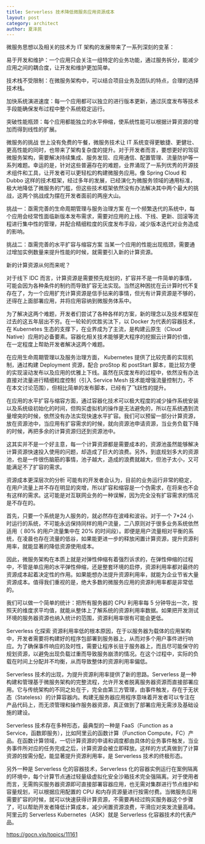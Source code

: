 ```yaml
---
title: Serverless 技术降低微服务应用资源成本
layout: post
category: architect
author: 夏泽民
---
```

微服务思想以及相关的技术为 IT 架构的发展带来了一系列深刻的变革：

易于开发和维护：一个应用只会关注一组特定的业务功能，通过服务拆分，能减少应用之间的耦合度，让开发和维护更加简单。

技术栈不受限制：在微服务架构中，可以结合项目业务及团队的特点，合理的选择技术栈。

加快系统演进速度：每一个应用都可以独立的进行版本更新，通过灰度发布等技术手段能确保发布过程中整个系统稳定运行。

突破性能瓶颈：每个应用都能独立的水平伸缩，使系统性能可以根据计算资源的增加而得到线性的扩展。

微服务的挑战
世上没有免费的午餐，微服务技术让 IT 系统变得更敏捷、更健壮、更高性能的同时，也带来了架构复杂度的提升。对于开发者而言，要想更好的驾驭微服务架构，需要解决持续集成、服务发现、应用通信、配置管理、流量防护等一系列难题。幸运的是，针对这些普遍存在的难题，业界涌现了一系列优秀的开源技术组件和工具，让开发者可以更轻松的构建微服务应用。像 Spring Cloud 和 Dubbo 这样的技术框架，经过多年的发展，已经演化为微服务领域的通用标准，极大地降低了微服务的门槛，但这些技术框架依然没有办法解决其中两个最大的挑战，这两个挑战成为摆在开发者面前的两座大山。

挑战一：亟需完善的生命周期管理与服务治理方案
在一个频繁迭代的系统中，每个应用会经常性面临新版本发布需求，需要对应用的上线、下线、更新、回滚等流程进行集中性的管理，并配合精细粒度的灰度发布手段，减少版本迭代对业务造成的影响。
<!-- more -->
挑战二：亟需完善的水平扩容与缩容方案
当某一个应用的性能出现瓶颈，需要通过增加实例数量来提升性能的时候，就需要引入新的计算资源。

新的计算资源从何而来呢？

对于线下 IDC 而言，计算资源是需要预先规划的，扩容并不是一件简单的事情，可能会因为各种条件的制约而导致扩容无法实现。当然这种困扰在云计算时代不复存在了，为一个应用扩充计算资源是信手拈来的事情，但光有计算资源是不够的，还得在上面部署应用，并将应用容纳到微服务体系中。

为了解决这两个难题，开发者们尝试了各种各样的方案，新的理念以及技术框架在过去的这五年层出不穷。在一轮轮的优胜劣汰下，以 Docker 为代表的容器技术，在 Kubernetes 生态的支撑下，在业界成为了主流，是构建云原生（Cloud Native）应用的必备要素。容器化相关技术能够更大程序的挖掘云计算的价值，在一定程度上帮助开发者解决这两个难题。

在应用生命周期管理以及服务治理方面， Kubernetes 提供了比较完善的实现机制，通过构建 Deployment 资源，配合 proStop 和 postStart 脚本，能比较方便的实现滚动发布以及应用的优雅上下线。虽然在灰度发布的过程中，依然没有办法直接对流量进行精细粒度控制（引入 Service Mesh 技术能增强流量控制力，不在本文讨论范围），但相比简单的发布脚本，已经有了飞跃性的提升。

在应用的水平扩容与缩容方面，通过容器化技术可以极大程度的减少操作系统安装以及系统级初始化的时间，但购买虚拟机的操作是无法避免的，所以在系统遇到流量增突的时候，依然没有办法实现快速水平扩容。我们可以预留一部分计算资源，放在资源池中，当应用有扩容需求的时候，就向资源池申请资源，当业务负载下降的时候，再把多余的计算资源归还到资源池中。

这其实并不是一个好主意，每一个计算资源都是需要成本的，资源池虽然能够解决计算资源快速投入使用的问题，却造成了巨大的浪费。另外，到底规划多大的资源池，也是一件很伤脑筋的事情，池子越大，造成的浪费就越大，但池子太小，又可能满足不了扩容的需求。 

资源成本更深层次的分析
可能有的开发者会认为，目前的业务运行非常的稳定，在用户流量上并不存在明显的突增，所以扩容和缩容是一个伪需求，在将来也不会有这样的需求。这可能是对互联网业务的一种误解，因为完全没有扩容需求的情况是不存在的。

首先，只要一个系统是为人服务的，就必然存在波峰和波谷。对于一个 7*24 小时运行的系统，不可能永远保持同样的用户流量，二八原则对于很多业务系统依然适用（ 80% 的用户流量集中在 20% 的时间段）。即便是用户流量相对平衡的系统，在凌晨也存在流量的低谷，如果能更进一步的释放闲置计算资源，提升资源利用率，就能显著的降低资源使用成本。

因此，微服务架构在本质上就是对弹性伸缩有着强烈诉求的，在弹性伸缩的过程中，不管是单应用的水平弹性伸缩，还是整套环境的启停，资源利用率都对最终的资源成本起着决定性的作用。如果能想办法提升资源利用率，就能为企业节省大量资源成本。值得我们重视的是，绝大多数的微服务应用的资源利用率都是非常低的。

我们可以做一个简单的统计：把所有服务器的 CPU 利用率每 5 分钟导出一次，按照天的维度求平均值，就能从整体上了解系统的资源利用率数据。如果把开发测试环境的服务器资源也纳入统计的范围，资源利用率很有可能会更低。 

Serverless 化探索
资源利用率低的根本原因，在于以服务器为载体的应用架构中，开发者需要将构建好的程序包部署到服务器上，从而对多个用户事件进行响应。为了确保事件响应的及时性，需要让程序长驻于服务器上，而且尽可能保守的规划资源，以避免出现负载过重而导致服务崩溃的情况。在这个过程中，实际的负载在时间上分配并不均衡，从而导致整体的资源利用率偏低。

Serverless 技术的出现，为提升资源利用率提供了新的思路。Serverless 是一种构建和管理基于微服务架构的完整流程，允许开发者脱离服务器资源而直接部署应用。它与传统架构的不同之处在于，完全由第三方管理，由事件触发，存在于无状态（Stateless）的计算容器内。构建无服务器应用程序意味着开发者可以专注在产品代码上，而无须管理和操作服务器资源，真正做到了部署应用无需涉及基础设施的建设。

Serverless 技术存在多种形态，最典型的一种是 FaaS（Function as a Service，函数即服务），比如阿里云的函数计算（Function Compute，FC）产品。在函数计算领域，一切计算资源的申请和调度都由具体的业务事件触发，当业务事件所对应的任务完成之后，计算资源会被立即释放。这样的方式真做到了计算资源的按需分配，能显著提升资源利用率，是 Serverless 技术的终极形态。

另外一种是 Serverless 化的容器技术，Serverless 化的容器实例运行在案例隔离的环境中，每个计算节点通过轻量级虚拟化安全沙箱技术完全强隔离。对于使用者而言，无需购买服务器资源即可直接部署容器应用，也无需对集群进行节点维护和容量规划，可以根据应用配置的 CPU 和内存资源量进行按需付费。当微服务应用需要扩容的时候，就可以快速获得计算资源，不需要再经过购买服务器这个步骤了，可以帮助开发者降低计算成本，减少闲置资源浪费，平滑应对突发流量高峰。阿里云的 Serverless Kubernetes（ASK）就是 Serverless 化容器技术的代表产品。

https://gocn.vip/topics/11161